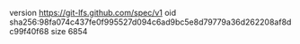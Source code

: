 version https://git-lfs.github.com/spec/v1
oid sha256:98fa074c437fe0f995527d094c6ad9bc5e8d79779a36d262208af8dc99f40f68
size 6854
